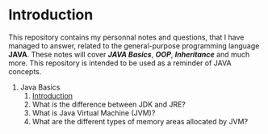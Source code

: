 # Introduction
This repository contains my personnal notes and questions, that I have managed to answer, related to the general-purpose programming language __JAVA__. These notes will cover ___JAVA Basics___, ___OOP___, ___Inheritance___ and much more. This repository is intended to be used as a reminder of JAVA concepts.
1. Java Basics
    1. [Introduction](#Introduction)
    2. What is the difference between JDK and JRE?
    3. What is Java Virtual Machine (JVM)?
    4. What are the different types of memory areas allocated by JVM?
